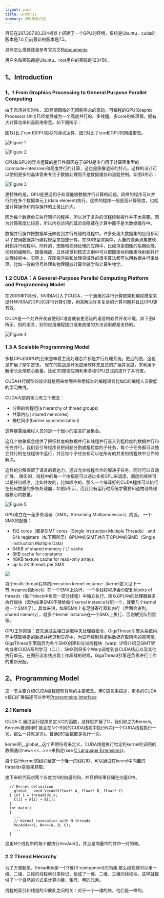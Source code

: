 ```yaml
---
layout: post
title: GPU学习1
summary: GPU简单介绍
---
```


目前在207.207.90.204机器上搭建了一个GPU的环境，系统是Ubuntu，cuda的版本是7.0,目前最新的版本是7.5。

具体怎么搭建还是参考官方文档[documents](http://docs.nvidia.com/cuda/index.html#axzz4DzlUApap)

用户名和密码都是Ubuntu。root用户的密码是123456。

## 1、Introduction

### 1、1 From Graphics Processing to General Purpose Parallel Computing

由于市场对实时性、3D高清图像的无限制需求的驱动，可编程的GPU(Graphic Processor Unit)已经发展成为一个高度并行的、多线程、多core的处理器。拥有大计算功率和高网络带宽。如下图所示：

图1对比了cpu和GPU每秒的浮点运算，图2对比了cpu和GPU的网络带宽。

![Figure 1](./resource/floating-point-operations-per-second.png)

![Figure 2](./resource/memory-bandwidth.png)

CPU和GPU的浮点运算的差异性原因在于GPU是专门用于计算密集型的(compute-intensive)和高度并行的计算，这也是图像渲染的特点。这样的设计可以使用更多的晶体管来专注于数据处理而不是数据缓存和流程控制。如图3所示：

![Figure 3](./resource/gpu-devotes-more-transistors-to-data-processing.png)

更特殊的是，GPU是更适用于处理能够数据并行计算的问题。同样的程序可以并行的在多个数据单元上(data element)执行，这样的程序一般是高计算密度，也就是计算操作和内存操作的比值比价大。

因为每个数据单元执行同样的程序，所以对于复杂的流程控制操作并不太需要。因为计算密度比较高，所以内存访问的延迟会隐藏在计算中而不是大数据缓存中。

数据并行操作把数据单元映射到并行处理的线程中。许多处理大数据集的应用都可以了使用数据并行编程模型来加速计算。在3D模型渲染中，大量的像素点集被映射到并行线程中。同样的，图像和视频处理的应用中，比如渲染图像的后期处理，视频的编解码，图像缩放，立体视觉和模式识别中可以把图像块和像素映射到并行处理线程中。实际上，在图像渲染和处理领域外的很多算法都可以用数据并行来处理。比如一般的信号处理和物理模拟计算金融学和计算生物学。

### 1.2 CUDA：A General-Purpose Parallel Computing Platform and Programming Model

在2006年11月份，NVIDIA引入了CUDA，一个通用的并行计算框架和编程模型来提升NVIDIA的GPU的并行计算引擎，用来解决许多复杂的计算问题并且比CPU更有效。

CUDA是一个允许开发者使用C语言或者更高级的语言的软件开发环境，如下图4所示，别的语言，别的应用编程接口或者直接的方法调用都是支持的。

![Figure 4](./resource/gpu-computing-applications.png)

### 1.3 A Scalable Programming Model

多核CPU和GPU的到来意味着主流处理芯片都是并行处理系统。更远的说，这也是扩展了摩尔定律。
现在的挑战是开发应用软件来显式的扩展并发度，来利用不断增长处理核心数量。比如3D图像应用利用多核GPU显式的提升了并行度。

CUDA并行模型的设计就是用来给哪些熟悉标准的编程语言比如C的编程人员很低的学习曲线。

CUDA内部的核心有三个概念：
* 分层的线程组(a hierarchy of thread groups)
* 共享内存( shared memories)
* 栅栏同步(barrier synchronization)

这样暴露给编程人员的是一个很小的语言扩展集合。

这几个抽象概念提供了把细粒度的数据并行和线程并行嵌入到粗粒度的数据并行和任务并行。我们会引导程序员把问题分割成粗粒度的子任务，每个子任务都可以独立并行的在线程块中运行，并且每个子任务都可以在所有的并发的线程块中合作的解决。

这样的分解保留了语言的表达力，通过允许线程合作的解决子任务，同时可以自动扩展。
确实的，线程中的每一个块都是可以通过多核GPU来调度，调度的顺序可以是任何顺序，比如并发的，比如顺序的。那么一个编译好的CUDA程序可以执行在任何数量的多核处理器，如图5所示，而且只有运行时系统才需要知道物理处理器核心的数量。

![Figure 5](./resource/automatic-scalability.png)

GPU建立在一组多处理器（SMX，Streaming Multiprocessors）附近。
一个SMX的配置：
* 192 cores（都是SIMT cores（Single Instruction Multiple Threads） and 64k registers（如下图所示）GPU中的SIMT对应于CPU中的SIMD（Single Instruction Multiple Data）
* 64KB of shared memory / L1 cache
* 8KB cache for constants
* 48KB texture cache for read-only arrays
* up to 2K threads per SMX

![](./resource/20150108124955335.png)

每个multi-thread程序的execution kernel instance（kernel定义见下一节,instance指block）在一个SMX上执行，一个多线程程序会分配到blocks of threads（每个block中负责一部分线程）中独立执行。所以GPU中的处理器越多执行越快（因为如果SMX不够给每个kernel instance分配一个，就要几个kernel抢一个SMX了）。具体来讲，如果SMX上有足够寄存器和内存（后面会讲到，shared memory），就多个kernel instance在一个SMX上执行，否则放到队列里等。

GPU工作原理：首先通过主接口读取中央处理器指令，GigaThread引擎从系统内存中获取特定的数据并拷贝到显存中，为显存控制器提供数据存取所需的高带宽。GigaThread引擎随后为各个SMX创建和分派线程块（warp, 详细介绍见SIMT架构或者CUDA系列学习（二）），SMX则将多个Warp调度到各CUDA核心以及其他执行单元。在图形流水线出现工作超载的时候，GigaThread引擎还负责进行工作的重新分配。

## 2、Programming Model

这一节主要介绍CUDA编程模型背后的主要概念。用C语言来描述，更多的CUDA c接口扩展描述可以参考[Programming Interface](http://docs.nvidia.com/cuda/cuda-c-programming-guide/index.html#programming-interface)

### 2.1 Kernels

CUDA C 通过运行程序员定义C的函数，这样就扩展了C，我们称之为Kernels, Kernels被调用时
就会在N个不同的CUDA线程中执行N次(一个CUDA线程执行一次，那么一共就是次)。普通的C函数都是执行一次。

kernel用__global__这个声明符号来定义，CUDA线程执行给定的kernel的调用的数据通过new<<<...>>>来指定(see [C Language Extensions](http://docs.nvidia.com/cuda/cuda-c-programming-guide/index.html#c-language-extensions))。

每个执行kernel的线程给定一个唯一的线程ID，可以通过在kernel中内置的threaIdx变量来获取。

接下来的代码求两个长度为N的向量的和，并且把结果存储在向量C中。


      // Kernel definition
      __global__ void VecAdd(float* A, float* B, float* C)
      { int i = threadIdx.x;
        C[i] = A[i] + B[i];
      }
      int main()
      {
        ...
        // Kernel invocation with N threads
        VecAdd<<<1, N>>>(A, B, C);
        ...
      }

这里N个线程中的每个都执行VecAdd()，并且是向量中的其中一对的和。

### 2.2 Thread Hierarchy

为了方便起见，threadIdx是一个3维(3-component)的向量,那么线程就可以用一维、二维、三维的线程索引来标记，组成了一维、二维、三维的线程块。这样就提供了一个自然的方式来计算向量、矩阵、卷的元素。

线程的索引和线程的ID彼此之间相关：对于一个一维的块，他们是一样的，
